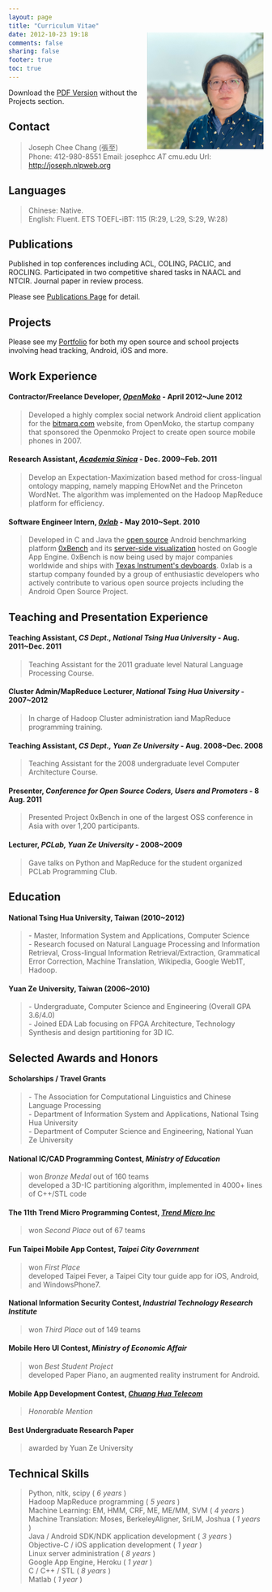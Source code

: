 ```yaml
---
layout: page
title: "Curriculum Vitae"
date: 2012-10-23 19:18
comments: false
sharing: false
footer: true
toc: true
---
```


<div style="float: right; position:relative; top: -110px; margin-bottom: -130px;">
	<img src="/images/me.jpg" width="230">
</div>

Download the <a href="/curriculum-vitae/latex/cv.pdf" onclick="_gaq.push(['_trackEvent', 'CV', 'Download', 'PDF']);">PDF Version</a>
without the Projects section.

Contact
-----------------
> Joseph Chee Chang (張至)    
> Phone: 412-980-8551
> Email: josephcc _AT_ cmu.edu
> Url: http://joseph.nlpweb.org    

Languages
----------------
> Chinese: Native.    
> English: Fluent. ETS TOEFL-iBT: 115 (R:29, L:29, S:29, W:28)    

Publications
-----------------
Published in top conferences including ACL, COLING, PACLIC, and ROCLING.
Participated in two competitive shared tasks in NAACL and NTCIR. Journal paper in review process.

Please see [Publications Page](/publications) for detail.

Projects
-----------------
Please see my [Portfolio](/portfolio) for both my open source and school projects involving head tracking, Android, iOS and more.

Work Experience
-----------------

#### Contractor/Freelance Developer, *[OpenMoko](http://www.openmoko.com/)* - April 2012~June 2012 
> Developed a highly complex social network Android client application for the [bitmarq.com](http://www.bitmarq.com) website, 
> from OpenMoko, the startup company that sponsored the Openmoko Project to create open source mobile phones in 2007.

#### Research Assistant, *[Academia Sinica](http://home.sinica.edu.tw/en/about/history_and_mission.html)* - Dec. 2009~Feb. 2011
> Develop an Expectation-Maximization based method for cross-lingual ontology mapping, namely mapping
> EHowNet and the Princeton WordNet. The algorithm was implemented on the Hadoop MapReduce platform for
> efficiency.

#### Software Engineer Intern, *[0xlab](http://0xlab.org)* - May 2010~Sept. 2010
> Developed in C and Java the [open source](http://code.google.com/p/0xbench/) Android benchmarking
> platform [0xBench](https://play.google.com/store/apps/details?id=org.zeroxlab.zeroxbenchmark) and its
> [server-side visualization](http://0xbenchmark.appspot.com) hosted on Google App Engine. 0xBench is
> now being used by major companies worldwide and ships with [Texas Instrument's devboards](http://processors.wiki.ti.com/index.php/Android_Comparative_Benchmarks#RowboPERF:_0xBench). 
> 0xlab is a startup company founded by a group of enthusiastic developers who actively contribute to
> various open source projects including the Android Open Source Project.

Teaching and Presentation Experience
-----------------

#### Teaching Assistant, *CS Dept., National Tsing Hua University* - Aug. 2011~Dec. 2011
> Teaching Assistant for the 2011 graduate level Natural Language Processing Course.

#### Cluster Admin/MapReduce Lecturer, *National Tsing Hua University* - 2007~2012
> In charge of Hadoop Cluster administration iand MapReduce programming training.

#### Teaching Assistant, *CS Dept., Yuan Ze University* - Aug. 2008~Dec. 2008
> Teaching Assistant for the 2008 undergraduate level Computer Architecture Course.

#### Presenter, *Conference for Open Source Coders, Users and Promoters* - 8 Aug. 2011
> Presented Project 0xBench in one of the largest OSS conference in Asia with over 1,200 participants.

#### Lecturer, *PCLab, Yuan Ze University* - 2008~2009
> Gave talks on Python and MapReduce for the student organized PCLab Programming Club.

Education
-----------------

#### National Tsing Hua University, Taiwan (2010~2012)
> \- Master, Information System and Applications, Computer Science    
> \- Research focused on Natural Language Processing and Information Retrieval, Cross-lingual
> Information Retrieval/Extraction, Grammatical Error Correction, Machine Translation, Wikipedia, Google Web1T, Hadoop.

#### Yuan Ze University, Taiwan (2006~2010)
> \- Undergraduate, Computer Science and Engineering (Overall GPA 3.6/4.0)    
> \- Joined EDA Lab focusing on FPGA Architecture, Technology Synthesis and design partitioning for 3D IC. 

Selected Awards and Honors
-----------------

#### Scholarships / Travel Grants
> \- The Association for Computational Linguistics and Chinese Language Processing    
> \- Department of Information System and Applications, National Tsing Hua University    
> \- Department of Computer Science and Engineering, National Yuan Ze University    

#### National IC/CAD Programming Contest, *Ministry of Education*
> won *Bronze Medal* out of 160 teams     
> developed a 3D-IC partitioning algorithm, implemented in 4000+ lines of C++/STL code

#### The 11th Trend Micro Programming Contest, *[Trend Micro Inc](http://www.trendmicro.com)*
> won *Second Place* out of 67 teams 

#### Fun Taipei Mobile App Contest, *Taipei City Government*
> won *First Place*     
> developed Taipei Fever, a Taipei City tour guide app for iOS, Android, and WindowsPhone7.    

#### National Information Security Contest, *Industrial Technology Research Institute*
> won *Third Place* out of 149 teams

#### Mobile Hero UI Contest, *Ministry of Economic Affair*
> won *Best Student Project*    
> developed Paper Piano, an augmented reality instrument for Android.

#### Mobile App Development Contest, *[Chuang Hua Telecom](http://www.cht.com.tw/en/)*
> *Honorable Mention*

#### Best Undergraduate Research Paper
> awarded by Yuan Ze University

Technical Skills
-----------------
> Python, nltk, scipy  ( *6 years* )    
> Hadoop MapReduce programming ( *5 years* )    
> Machine Learning: EM, HMM, CRF, ME, ME/MM, SVM ( *4 years* )    
> Machine Translation: Moses, BerkeleyAligner, SriLM, Joshua ( *1 years* )    
> Java / Android SDK/NDK application development ( *3 years* )    
> Objective-C / iOS application development ( *1 year* )    
> Linux server administration ( *8 years* )    
> Google App Engine, Heroku ( *1 year* )    
> C / C++ / STL ( *8 years* )    
> Matlab ( *1 year* )    

